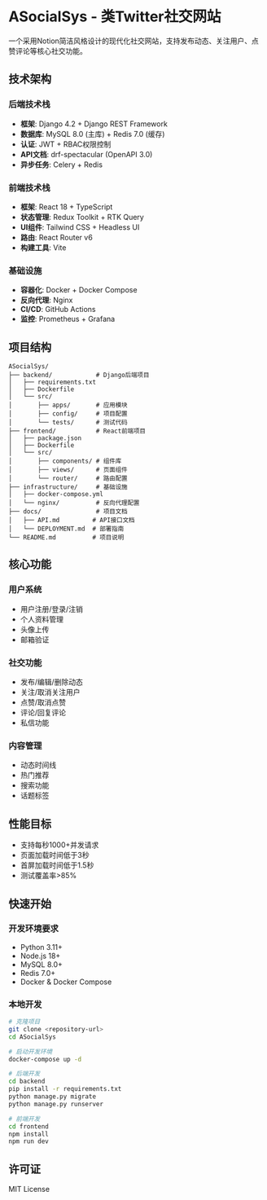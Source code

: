 # ASocialSys - 类Twitter社交网站

一个采用Notion简洁风格设计的现代化社交网站，支持发布动态、关注用户、点赞评论等核心社交功能。

## 技术架构

### 后端技术栈
- **框架**: Django 4.2 + Django REST Framework
- **数据库**: MySQL 8.0 (主库) + Redis 7.0 (缓存)
- **认证**: JWT + RBAC权限控制
- **API文档**: drf-spectacular (OpenAPI 3.0)
- **异步任务**: Celery + Redis

### 前端技术栈
- **框架**: React 18 + TypeScript
- **状态管理**: Redux Toolkit + RTK Query
- **UI组件**: Tailwind CSS + Headless UI
- **路由**: React Router v6
- **构建工具**: Vite

### 基础设施
- **容器化**: Docker + Docker Compose
- **反向代理**: Nginx
- **CI/CD**: GitHub Actions
- **监控**: Prometheus + Grafana

## 项目结构

```
ASocialSys/
├── backend/            # Django后端项目
│   ├── requirements.txt
│   ├── Dockerfile
│   └── src/
│       ├── apps/       # 应用模块
│       ├── config/     # 项目配置
│       └── tests/      # 测试代码
├── frontend/           # React前端项目
│   ├── package.json
│   ├── Dockerfile
│   └── src/
│       ├── components/ # 组件库
│       ├── views/      # 页面组件
│       └── router/     # 路由配置
├── infrastructure/     # 基础设施
│   ├── docker-compose.yml
│   └── nginx/          # 反向代理配置
├── docs/               # 项目文档
│   ├── API.md         # API接口文档
│   └── DEPLOYMENT.md  # 部署指南
└── README.md          # 项目说明
```

## 核心功能

### 用户系统
- 用户注册/登录/注销
- 个人资料管理
- 头像上传
- 邮箱验证

### 社交功能
- 发布/编辑/删除动态
- 关注/取消关注用户
- 点赞/取消点赞
- 评论/回复评论
- 私信功能

### 内容管理
- 动态时间线
- 热门推荐
- 搜索功能
- 话题标签

## 性能目标

- 支持每秒1000+并发请求
- 页面加载时间低于3秒
- 首屏加载时间低于1.5秒
- 测试覆盖率>85%

## 快速开始

### 开发环境要求
- Python 3.11+
- Node.js 18+
- MySQL 8.0+
- Redis 7.0+
- Docker & Docker Compose

### 本地开发

```bash
# 克隆项目
git clone <repository-url>
cd ASocialSys

# 启动开发环境
docker-compose up -d

# 后端开发
cd backend
pip install -r requirements.txt
python manage.py migrate
python manage.py runserver

# 前端开发
cd frontend
npm install
npm run dev
```

## 许可证

MIT License